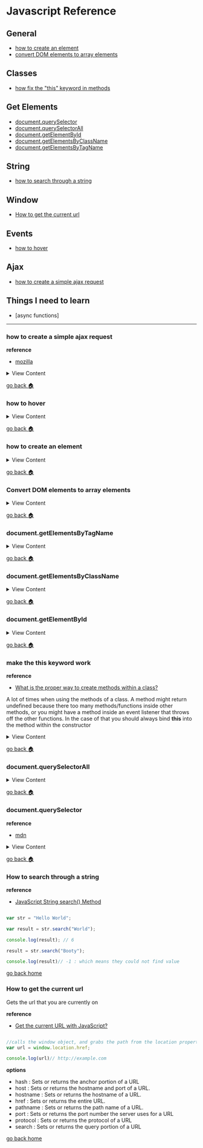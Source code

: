 # Javascript Reference

## General
- [how to create an element][createElement]
- [convert DOM elements to array elements][dom-array]


## Classes
- [how fix the "this" keyword in methods][this-key]

## Get Elements

- [document.querySelector][query-select]
- [document.querySelectorAll][query-selector-all]
- [document.getElementById][by-id]
- [document.getElementsByClassName][by-class]
- [document.getElementsByTagName][by-tag]

## String

- [how to search through a string][string-search]

## Window

- [How to get the current url][window-location]


## Events
- [how to hover][event-hover]


## Ajax
- [how to create a simple ajax request][fetch-get]


## Things I need to learn

- [async functions]

[fetch-get]:#how-to-create-a-simple-ajax-request
[event-hover]:#how-to-hover
[createElement]:#how-to-create-element
[dom-array]:#convert-dom-elements-to-array-elements
[by-tag]:#documentgetelementsbytagname
[by-class]:#documentgetelementsbyclassname
[by-id]:#documentgetelementbyid
[this-key]:#make-the-this-keyword-work
[query-selector-all]:#documentqueryselectorall
[query-select]:#documentqueryselector
[string-search]:#how-to-search-through-a-string
[window-location]:#how-to-get-the-current-url
[home]:#javascript-reference

___


### how to create a simple ajax request

**reference**
- [mozilla](https://developer.mozilla.org/en-US/docs/Web/API/Fetch_API/Using_Fetch)

<details>
<summary>
View Content
</summary>

```html
<main>
    <section class="container">
      <h2>Practice </h2>
      <div class="row">
        <button class="btn btn-primary" type="button" name="button">load data</button>
      </div>
      <p id="result"></p>

    </section>
</main>

<script type="text/javascript">
 (function(){

   const btn = document.querySelector("button");

   btn.onclick = function(){

     //This fetches any data from get-ajax.php
     fetch("views/get-ajax.php")
     // turns json data into objects
     .then((response) => response.json())
     .then((response) => {
       const p = document.getElementById("result")
       let text = "";
       console.log(response)
       // Loops through the array objects and adds the data into paragraph tag
       //which then adds it into the text variable
       response.forEach(function(e){
         text +=`
         <p><strong>${e.id}</strong> ${e.animal} - ${e.sex} </p>
         `;

       })

       //the p tag
       p.innerHTML =text;


     })
   }

 })()
</script>

```
**In get-ajax.php**
```php
ini_set('display_errors', 1);
error_reporting(E_ALL);


$sql = new mysqli("localhost","username","password","Testing");

if($sql->connect_error){
  die($sql->connect_error);
}

$query = "SELECT id, animal,sex FROM animals LIMIT 10";

$state = $sql->prepare($query);

if($state){

  $state->execute();

  $state->bind_result($id,$name,$sex);

  while($state->fetch()){
    $data[]= ["id" =>$id , "animal" => $name, "sex" =>$sex];

  }
  $state->close();
  $json = json_encode($data);

}else{

  $json = json_encode(["data" => "something went wrong"]);
}


echo $json;
```

</details>

[go back :house:][home]



### how to hover


<details>
<summary>
View Content
</summary>

**reference**
- [mdn](https://developer.mozilla.org/en-US/docs/Web/API/GlobalEventHandlers/onmouseenter)


**HTML**
```html
<!DOCTYPE html>
<html>
<head>
  <meta charset="utf-8">
  <meta name="viewport" content="width=device-width">
  <title>JS Bin</title>
  <style>
        #box{
      height:100px;
      background:blue;
      width:100px;
      }
  </style>
</head>
<body>

  <div id="box">

  </div>

</body>
</html>
```

**JS**
```js
const box = document.getElementById("box");
box.style.transition = "all 0.3s";

box.onmouseenter = function(){
  this.style.background = "red";
}

box.onmouseleave = function(){
  this.style.background="purple";
}
```

</details>

[go back :house:][home]


### how to create an element


<details>
<summary>
View Content
</summary>

**reference**
- [w3schools](https://www.w3schools.com/jsref/met_document_createelement.asp)

#### 1st Way - best way

```js
<main>
<div id="target">
</div>
</main>

<script>
const t = document.getElementById("target")
t.innerHTML = "<p> this is random text </p>";// the best way to create elements
</script>

```


#### 2nd Way

```js
<main>
<div id="target">
</div>
</main>

<script>
const t = document.getElementById("target")
const p = document.createElement("p");
let text = document.createTextNode("this is random text")
p.appendChild(text);

t.appendChild(p)// will add the p tag, with the text inside the target div tag
</script>
```

</details>

[go back :house:][home]


### Convert DOM elements to array elements

<details>
<summary>
View Content
</summary>

**reference**
- [Javascript splice for array of DOM elements
](https://stackoverflow.com/questions/27637074/javascript-splice-for-array-of-dom-elements)

If you want to use array methods on DOM elements you have to use this simple method

```js
var myArray = [].slice.call(document.querySelectorAll('.selected'));
```

</details>

[go back :house:][home]


### document.getElementsByTagName


<details>
<summary>
View Content
</summary>

**HTML**
```html
<p class="number">1</p>
  <p class="number">2</p>
  <p class="number">3</p>
  <p class="number">4</p>
```

**JS**
```js
var ps  = document.getElementsByTagName("p");

 var arr = [].slice.call(ps);

 arr.forEach(function($){


   $.innerHTML = "blue";
 })
```

</details>

[go back :house:][home]

### document.getElementsByClassName

<details>
<summary>
View Content
</summary>

**HTML**
```html
<p class="number">1</p>
  <p class="number">2</p>
  <p class="number">3</p>
  <p class="number">4</p>
```
**JS**
```js

var ps  = document.getElementsByClassName("number");

 var arr = [].slice.call(ps);

 arr.forEach(function(val){
    //console.log(val.innerHTML);

   val.style.color = "red";// changes all the font colors to red
 })

```

</details>

[go back :house:][home]


### document.getElementById

<details>
<summary>
View Content
</summary>

**HTML**
```html

<div id="target">
  Text
</div>

```

**JS**
```js

var t = document.getElementById("target");

t.innerHTML = "this is new text";

```

</details>

[go back :house:][home]

### make the this keyword work

**reference**
- [What is the proper way to create methods within a class?](https://www.reddit.com/r/javascript/comments/8f8ftu/what_is_the_proper_way_to_create_methods_within_a/)

A lot of times when using the methods of a class. A method might return undefined because
there too many methods/functions inside other methods, or you might have a method inside an event listener
that throws off the other functions. In the case of that you should always bind **this** into the method within the constructor

<details>
<summary>
View Content
</summary>

```js
constructor() {
    //this should prevent any methods from giving you errrors
	// even if they are inside an event listener

    this.makeSound = this.makeSound.bind(this);
}
```

</details>

[go back :house:][home]



### document.querySelectorAll

<details>
<summary>
View Content
</summary>



This grabs all the selectors

**HTML**

```html
<div>
	<p class="p">
	 this is first paragraph
	 </p>

	 <p class="p">
	 this is second paragraph
	 </p>
<div>

```

**JS**
```js
var p = document.querySelectorAll(".p");

p.style.color = "blue"; // this should grab the selector with class of "p" and change the color of it.
```

</details>

[go back :house:][home]



### document.querySelector

**reference**
- [mdn](https://developer.mozilla.org/en-US/docs/Web/API/Document/querySelector)

<details>
<summary>
View Content
</summary>

This grabs the first selector that is being mentioned

```html
<div>
	<p class="p">
	 this is first paragraph
	 </p>

	 <p class="p">
	 this is second paragraph
	 </p>
<div>

```

```js
var p = document.querySelector(".p");

p.style.color = "blue"; // this should grab the selector with class of "p" and change the color of it.
```

</details>

[go back :house:][home]


### How to search through a string

**reference**
-  [JavaScript String search() Method](https://www.w3schools.com/jsref/jsref_search.asp)

```javascript

var str = "Hello World";

var result = str.search("World");

console.log(result); // 6

result = str.search("Booty");

console.log(result)// -1 : which means they could not find value

```

[go back home][home]

### How to get the current url

Gets the url that you are currently on

**reference**
- [Get the current URL with JavaScript?](https://stackoverflow.com/questions/1034621/get-the-current-url-with-javascript)

```javascript

//calls the window object, and grabs the path from the location property
var url = window.location.href;

console.log(url)// http://example.com
```
**options**
- hash : Sets or returns the anchor portion of a URL
- host  : Sets or returns the hostname and port of a URL.
- hostname : Sets or returns the hostname of a URL.
- href : Sets or returns the entire URL.
- pathname : Sets or returns the path name of a URL.
- port : Sets or returns the port number the server uses for a URL
- protocol : Sets or returns the protocol of a URL
- search : Sets or returns the query portion of a URL

[go back home][home]
